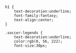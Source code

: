 
            h1 {
                text-decoration:underline;
                font-family:fantasy;
                text-align:center;
            }
            
            .soccer-legends {
                text-decoration:underline;
                color:rgb(0, 56, 222);
                font-size:30px;
  
